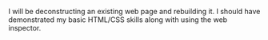 I will be deconstructing an existing web page and rebuilding it. I should have demonstrated my basic HTML/CSS skills along with using the web inspector.